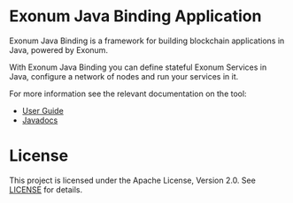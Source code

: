 # Exonum Java Binding Application

Exonum Java Binding is a framework for building blockchain applications in Java, 
powered by Exonum.

With Exonum Java Binding you can define stateful Exonum Services in Java,
configure a network of nodes and run your services in it.

For more information see the relevant documentation on the tool:
  - [User Guide](https://exonum.com/doc/version/1.0.0/get-started/java-binding/)
  - [Javadocs](https://exonum.com/doc/api/java-binding/0.10.0/index.html)

# License

This project is licensed under the Apache License, Version 2.0.
See [LICENSE](LICENSE) for details.
